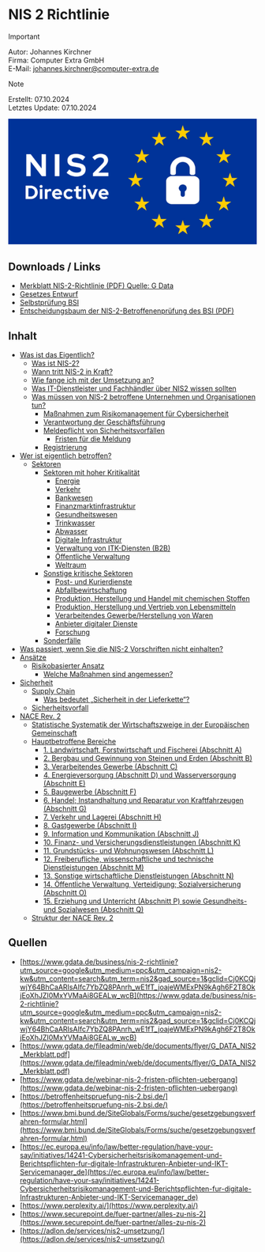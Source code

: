# NIS 2 Richtlinie

> [!IMPORTANT]
> Autor: Johannes Kirchner\
> Firma: Computer Extra GmbH\
> E-Mail: [johannes.kirchner@computer-extra.de](mailto:johannes.kirchner@computer-extra.de)

> [!NOTE]
> Erstellt: 07.10.2024\
> Letztes Update: 07.10.2024

![NIS2 Beispielbild](/img/nis.png)

## Downloads / Links

- [Merkblatt NIS-2-Richtlinie (PDF) Quelle: G Data](https://www.gdata.de/fileadmin/web/de/documents/flyer/G_DATA_NIS2_Merkblatt.pdf)
- [Gesetzes Entwurf](https://www.bmi.bund.de/SharedDocs/gesetzgebungsverfahren/DE/Downloads/kabinettsfassung/CI1/nis2-regierungsentwurf.pdf?__blob=publicationFile&v=1)
- [Selbstprüfung BSI](https://betroffenheitspruefung-nis-2.bsi.de/)
- [Entscheidungsbaum der NIS-2-Betroffenenprüfung des BSI (PDF)](https://www.bsi.bund.de/SharedDocs/Downloads/DE/BSI/NIS-2/nis-2-betroffenheit-entscheidungsbaum.pdf?__blob=publicationFile&v=9)

## Inhalt

- [Was ist das Eigentlich?](text/Was.md)
  - [Was ist NIS-2?](text/Was.md#was-ist-nis-2)
  - [Wann tritt NIS-2 in Kraft?](text/Was.md#wann-tritt-nis-2-in-kraft)
  - [Wie fange ich mit der Umsetzung an?](text/Was.md#wie-fange-ich-mit-der-umsetzung-an)
  - [Was IT-Dienstleister und Fachhändler über NIS2 wissen sollten](text/Was.md#was-it-dienstleister-und-fachhändler-über-nis2-wissen-sollten)
  - [Was müssen von NIS-2 betroffene Unternehmen und Organisationen tun?](text/Was.md#was-müssen-von-nis-2-betroffene-unternehmen-und-organisationen-tun)
    - [Maßnahmen zum Risikomanagement für Cybersicherheit](text/Was.md#maßnahmen-zum-risikomanagement-für-cybersicherheit)
    - [Verantwortung der Geschäftsführung](text/Was.md#verantwortung-der-geschäftsführung)
    - [Meldepflicht von Sicherheitsvorfällen](text/Was.md#meldepflicht-von-sicherheitsvorfällen)
      - [Fristen für die Meldung](text/Was.md#fristen-für-die-meldung)
    - [Registrierung](text/Was.md#registrierung)
- [Wer ist eigentlich betroffen?](text/Wer.md)
  - [Sektoren](text/Wer.md#sektoren)
    - [Sektoren mit hoher Kritikalität](text/Wer.md#sektoren-mit-hoher-kritikalitaet)
      - [Energie](text/Wer.md#energie)
      - [Verkehr](text/Wer.md#verkehr)
      - [Bankwesen](text/Wer.md#bankwesen)
      - [Finanzmarktinfrastruktur](text/Wer.md#finanzmarktinfrastruktur)
      - [Gesundheitswesen](text/Wer.md#gesundheitswesen)
      - [Trinkwasser](text/Wer.md#trinkwasser)
      - [Abwasser](text/Wer.md#abwasser)
      - [Digitale Infrastruktur](text/Wer.md#digitale-infrastruktur)
      - [Verwaltung von ITK-Diensten (B2B)](text/Wer.md#verwaltung-von-itk-diensten-b2b)
      - [Öffentliche Verwaltung](text/Wer.md#öffentliche-verwaltung)
      - [Weltraum](text/Wer.md#weltraum)
    - [Sonstige kritische Sektoren](text/Wer.md#sonstige-kritische-sektoren)
      - [Post- und Kurierdienste](text/Wer.md#post--und-kurierdienste)
      - [Abfallbewirtschaftung](text/Wer.md#abfallbewirtschaftung)
      - [Produktion, Herstellung und Handel mit chemischen Stoffen](text/Wer.md#produktion-herstellung-und-handel-mit-chemischen-stoffen)
      - [Produktion, Herstellung und Vertrieb von Lebensmitteln](text/Wer.md#produktion-herstellung-und-vertrieb-von-lebensmitteln)
      - [Verarbeitendes Gewerbe/Herstellung von Waren](text/Wer.md#verarbeitendes-gewerbeherstellung-von-waren)
      - [Anbieter digitaler Dienste](text/Wer.md#anbieter-digitaler-dienste)
      - [Forschung](text/Wer.md#forschung)
    - [Sonderfälle](text/Wer.md#sonderfälle)
- [Was passiert, wenn Sie die NIS-2 Vorschriften nicht einhalten?](text/WasWennNicht.md)
- [Ansätze](text/Ansätze.md)
  - [Risikobasierter Ansatz](text/Ansätze.md#risikobasierter-ansatz)
    - [Welche Maßnahmen sind angemessen?](text/Ansätze.md#welche-maßnahmen-sind-angemessen)
- [Sicherheit](text/Sicherheit.md)
  - [Supply Chain](text/Sicherheit.md#supply-chain)
    - [Was bedeutet „Sicherheit in der Lieferkette“?](text/Sicherheit.md#was-bedeutet-sicherheit-in-der-lieferkette)
  - [Sicherheitsvorfall](text/Sicherheit.md#sicherheitsvorfall)
- [NACE Rev. 2](text/NACE.md)
  - [Statistische Systematik der Wirtschaftszweige in der Europäischen Gemeinschaft](text/NACE.md#statistische-systematik-der-wirtschaftszweige-in-der-europäischen-gemeinschaft)
  - [Hauptbetroffene Bereiche](text/NACE.md#hauptbetroffene-bereiche)
    - [1. Landwirtschaft, Forstwirtschaft und Fischerei (Abschnitt A)](text/NACE.md#1-landwirtschaft-forstwirtschaft-und-fischerei-abschnitt-a)
    - [2. Bergbau und Gewinnung von Steinen und Erden (Abschnitt B)](text/NACE.md#2-bergbau-und-gewinnung-von-steinen-und-erden-abschnitt-b)
    - [3. Verarbeitendes Gewerbe (Abschnitt C)](text/NACE.md#3-verarbeitendes-gewerbe-abschnitt-c)
    - [4. Energieversorgung (Abschnitt D) und Wasserversorgung (Abschnitt E)](text/NACE.md#4-energieversorgung-abschnitt-d-und-wasserversorgung-abschnitt-e)
    - [5. Baugewerbe (Abschnitt F)](text/NACE.md#5-baugewerbe-abschnitt-f)
    - [6. Handel; Instandhaltung und Reparatur von Kraftfahrzeugen (Abschnitt G)](text/NACE.md#6-handel-instandhaltung-und-reparatur-von-kraftfahrzeugen-abschnitt-g)
    - [7. Verkehr und Lagerei (Abschnitt H)](text/NACE.md#7-verkehr-und-lagerei-abschnitt-h)
    - [8. Gastgewerbe (Abschnitt I)](text/NACE.md#8-gastgewerbe-abschnitt-i)
    - [9. Information und Kommunikation (Abschnitt J)](text/NACE.md#9-information-und-kommunikation-abschnitt-j)
    - [10. Finanz- und Versicherungsdienstleistungen (Abschnitt K)](text/NACE.md#10-finanz--und-versicherungsdienstleistungen-abschnitt-k)
    - [11. Grundstücks- und Wohnungswesen (Abschnitt L)](text/NACE.md#11-grundstücks--und-wohnungswesen-abschnitt-l)
    - [12. Freiberufliche, wissenschaftliche und technische Dienstleistungen (Abschnitt M)](text/NACE.md#12-freiberufliche-wissenschaftliche-und-technische-dienstleistungen-abschnitt-m)
    - [13. Sonstige wirtschaftliche Dienstleistungen (Abschnitt N)](text/NACE.md#13-sonstige-wirtschaftliche-dienstleistungen-abschnitt-n)
    - [14. Öffentliche Verwaltung, Verteidigung; Sozialversicherung (Abschnitt O)](text/NACE.md#14-öffentliche-verwaltung-verteidigung-sozialversicherung-abschnitt-o)
    - [15. Erziehung und Unterricht (Abschnitt P) sowie Gesundheits- und Sozialwesen (Abschnitt Q)](text/NACE.md#15-erziehung-und-unterricht-abschnitt-p-sowie-gesundheits--und-sozialwesen-abschnitt-q)
  - [Struktur der NACE Rev. 2](text/NACE.md#struktur-der-nace-rev-2)

## Quellen

- [https://www.gdata.de/business/nis-2-richtlinie?utm_source=google&utm_medium=ppc&utm_campaign=nis2-kw&utm_content=search&utm_term=nis2&gad_source=1&gclid=Cj0KCQjwjY64BhCaARIsAIfc7YbZQ8PAnrh_wE1fT_joajeWMExPN9kAgh6F2T8OkjEoXhJZI0MxYVMaAi8GEALw_wcB](https://www.gdata.de/business/nis-2-richtlinie?utm_source=google&utm_medium=ppc&utm_campaign=nis2-kw&utm_content=search&utm_term=nis2&gad_source=1&gclid=Cj0KCQjwjY64BhCaARIsAIfc7YbZQ8PAnrh_wE1fT_joajeWMExPN9kAgh6F2T8OkjEoXhJZI0MxYVMaAi8GEALw_wcB)
- [https://www.gdata.de/fileadmin/web/de/documents/flyer/G_DATA_NIS2_Merkblatt.pdf](https://www.gdata.de/fileadmin/web/de/documents/flyer/G_DATA_NIS2_Merkblatt.pdf)
- [https://www.gdata.de/webinar-nis-2-fristen-pflichten-uebergang](https://www.gdata.de/webinar-nis-2-fristen-pflichten-uebergang)
- [https://betroffenheitspruefung-nis-2.bsi.de/](https://betroffenheitspruefung-nis-2.bsi.de/)
- [https://www.bmi.bund.de/SiteGlobals/Forms/suche/gesetzgebungsverfahren-formular.html](https://www.bmi.bund.de/SiteGlobals/Forms/suche/gesetzgebungsverfahren-formular.html)
- [https://ec.europa.eu/info/law/better-regulation/have-your-say/initiatives/14241-Cybersicherheitsrisikomanagement-und-Berichtspflichten-fur-digitale-Infrastrukturen-Anbieter-und-IKT-Servicemanager_de](https://ec.europa.eu/info/law/better-regulation/have-your-say/initiatives/14241-Cybersicherheitsrisikomanagement-und-Berichtspflichten-fur-digitale-Infrastrukturen-Anbieter-und-IKT-Servicemanager_de)
- [https://www.perplexity.ai/](https://www.perplexity.ai/)
- [https://www.securepoint.de/fuer-partner/alles-zu-nis-2](https://www.securepoint.de/fuer-partner/alles-zu-nis-2)
- [https://adlon.de/services/nis2-umsetzung/](https://adlon.de/services/nis2-umsetzung/)
